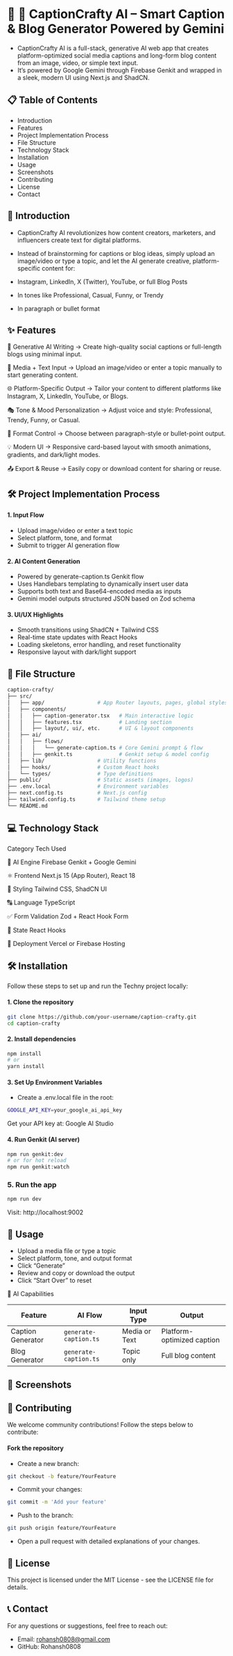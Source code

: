 # 🌟 🚀 CaptionCrafty AI – Smart Caption & Blog Generator Powered by Gemini



- CaptionCrafty AI is a full-stack, generative AI web app that creates platform-optimized social media captions and long-form blog content from an image, video, or simple text input.
- It’s powered by Google Gemini through Firebase Genkit and wrapped in a sleek, modern UI using Next.js and ShadCN.


## 📋 Table of Contents
- Introduction
- Features
- Project Implementation Process
- File Structure
- Technology Stack
- Installation
- Usage
- Screenshots
- Contributing
- License
- Contact

## 📘 Introduction

- CaptionCrafty AI revolutionizes how content creators, marketers, and influencers create text for digital platforms.
- Instead of brainstorming for captions or blog ideas, simply upload an image/video or type a topic, and let the AI generate creative, platform-specific content for:

- Instagram, LinkedIn, X (Twitter), YouTube, or full Blog Posts

- In tones like Professional, Casual, Funny, or Trendy

- In paragraph or bullet format


## ✨ Features

🧠 Generative AI Writing
→ Create high-quality social captions or full-length blogs using minimal input.

📸 Media + Text Input
→ Upload an image/video or enter a topic manually to start generating content.

🌐 Platform-Specific Output
→ Tailor your content to different platforms like Instagram, X, LinkedIn, YouTube, or Blogs.

🎭 Tone & Mood Personalization
→ Adjust voice and style: Professional, Trendy, Funny, or Casual.

🧾 Format Control
→ Choose between paragraph-style or bullet-point output.

💡 Modern UI
→ Responsive card-based layout with smooth animations, gradients, and dark/light modes.

📤 Export & Reuse
→ Easily copy or download content for sharing or reuse.

## 🛠 Project Implementation Process

#### 1. Input Flow
- Upload image/video or enter a text topic
- Select platform, tone, and format
- Submit to trigger AI generation flow

#### 2. AI Content Generation
- Powered by generate-caption.ts Genkit flow
- Uses Handlebars templating to dynamically insert user data
- Supports both text and Base64-encoded media as inputs
- Gemini model outputs structured JSON based on Zod schema

#### 3. UI/UX Highlights
- Smooth transitions using ShadCN + Tailwind CSS
- Real-time state updates with React Hooks
- Loading skeletons, error handling, and reset functionality
- Responsive layout with dark/light support


## 📁 File Structure

```bash
caption-crafty/
├── src/
│   ├── app/                 # App Router layouts, pages, global styles
│   ├── components/
│   │   ├── caption-generator.tsx   # Main interactive logic
│   │   ├── features.tsx            # Landing section
│   │   ├── layout/, ui/, etc.      # UI & layout components
│   ├── ai/
│   │   ├── flows/
│   │   │   └── generate-caption.ts # Core Gemini prompt & flow
│   │   ├── genkit.ts               # Genkit setup & model config
│   ├── lib/                 # Utility functions
│   ├── hooks/               # Custom React hooks
│   └── types/               # Type definitions
├── public/                  # Static assets (images, logos)
├── .env.local               # Environment variables
├── next.config.ts           # Next.js config
├── tailwind.config.ts       # Tailwind theme setup
└── README.md


```

## 💻 Technology Stack

Category	Tech Used

🧠 AI Engine	Firebase Genkit + Google Gemini

⚛️ Frontend	Next.js 15 (App Router), React 18

🎨 Styling	Tailwind CSS, ShadCN UI

🔠 Language	TypeScript

✅ Form Validation	Zod + React Hook Form

🧪 State	React Hooks

🚀 Deployment	Vercel or Firebase Hosting


## 🛠 Installation

Follow these steps to set up and run the Techny project locally:

#### 1. Clone the repository

```bash
git clone https://github.com/your-username/caption-crafty.git
cd caption-crafty
```

#### 2. Install dependencies

```bash
npm install
# or
yarn install
```

#### 3. Set Up Environment Variables

- Create a .env.local file in the root:

```bash
GOOGLE_API_KEY=your_google_ai_api_key
```

Get your API key at: Google AI Studio

#### 4. Run Genkit (AI server)

```bash
npm run genkit:dev
# or for hot reload
npm run genkit:watch
```

### 5. Run the app

```bash
npm run dev
```
Visit: http://localhost:9002

## 🚀 Usage
- Upload a media file or type a topic
- Select platform, tone, and output format
- Click “Generate”
- Review and copy or download the output
- Click “Start Over” to reset

🤖 AI Capabilities

| Feature           | AI Flow               | Input Type    | Output                     |
| ----------------- | --------------------- | ------------- | -------------------------- |
| Caption Generator | `generate-caption.ts` | Media or Text | Platform-optimized caption |
| Blog Generator    | `generate-caption.ts` | Topic only    | Full blog content          |






## 📸 Screenshots



## 🤝 Contributing
We welcome community contributions! Follow the steps below to contribute:

#### Fork the repository
- Create a new branch:
```bash
git checkout -b feature/YourFeature
```

- Commit your changes:
```bash
git commit -m 'Add your feature'
```

- Push to the branch:
```bash
git push origin feature/YourFeature
```

- Open a pull request with detailed explanations of your changes.

## 📄 License

This project is licensed under the MIT License - see the LICENSE file for details.

## 📞 Contact
For any questions or suggestions, feel free to reach out:

- Email: rohansh0808@gmail.com
- GitHub: Rohansh0808
